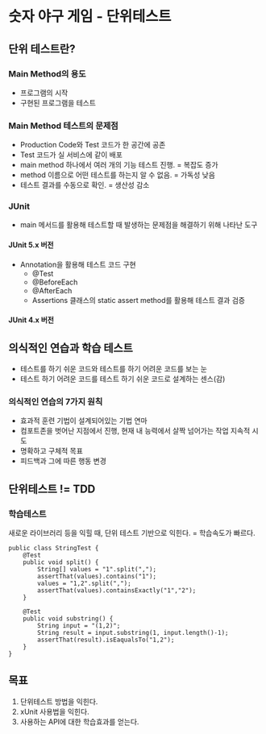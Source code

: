 # 숫자 야구 게임 - 단위테스트

## 단위 테스트란?

### Main Method의 용도
* 프로그램의 시작
* 구현된 프로그램을 테스트

### Main Method 테스트의 문제점
* Production Code와 Test 코드가 한 공간에 공존
* Test 코드가 실 서비스에 같이 배포
* main method 하나에서 여러 개의 기능 테스트 진행. = 복잡도 증가
* method 이름으로 어떤 테스트를 하는지 알 수 없음. = 가독성 낮음
* 테스트 결과를 수동으로 확인. = 생산성 감소

### JUnit
* main 메서드를 활용해 테스트할 때 발생하는 문제점을 해결하기 위해 나타난 도구

#### JUnit 5.x 버전
* Annotation을 활용해 테스트 코드 구현
    * @Test
    * @BeforeEach
    * @AfterEach
    * Assertions 클래스의 static assert method를 활용해 테스트 결과 검증
    
#### JUnit 4.x 버전


## 의식적인 연습과 학습 테스트
* 테스트를 하기 쉬운 코드와 테스트를 하기 어려운 코드를 보는 눈
* 테스트 하기 어려운 코드를 테스트 하기 쉬운 코드로 설계하는 센스(감)

### 의식적인 연습의 7가지 원칙
* 효과적 훈련 기법이 설계되어있는 기법 연마
* 컴포트존을 벗어난 지점에서 진행, 현재 내 능력에서 살짝 넘어가는 작업 지속적 시도
* 명확하고 구체적 목표
* 피드백과 그에 따른 행동 변경

## 단위테스트 != TDD

### 학습테스트
새로운 라이브러리 등을 익힐 때, 단위 테스트 기반으로 익힌다. = 학습속도가 빠르다.

````
public class StringTest {
    @Test
    public void split() {
        String[] values = "1".split(",");
        assertThat(values).contains("1");
        values = "1,2".split(",");
        assertThat(values).containsExactly("1","2");
    }

    @Test
    public void substring() {
        String input = "(1,2)";
        String result = input.substring(1, input.length()-1);
        assertThat(result).isEaqualsTo("1,2");
    }
}
````

## 목표
1. 단위테스트 방법을 익힌다.
2. xUnit 사용법을 익힌다.
3. 사용하는 API에 대한 학습효과를 얻는다.